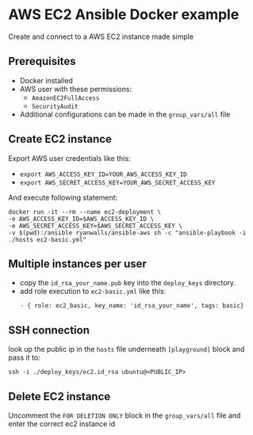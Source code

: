 # AWS EC2 Ansible Docker example
Create and connect to a AWS EC2 instance made simple

## Prerequisites
* Docker installed
* AWS user with these permissions:
  * `AmazonEC2FullAccess`
  * `SecurityAudit`
* Additional configurations can be made in the `group_vars/all` file

## Create EC2 instance

Export AWS user credentials like this:
  * `export AWS_ACCESS_KEY_ID=YOUR_AWS_ACCESS_KEY_ID`
  * `export AWS_SECRET_ACCESS_KEY=YOUR_AWS_SECRET_ACCESS_KEY`

And execute following statement:
```
docker run -it --rm --name ec2-deployment \
-e AWS_ACCESS_KEY_ID=$AWS_ACCESS_KEY_ID \
-e AWS_SECRET_ACCESS_KEY=$AWS_SECRET_ACCESS_KEY \
-v $(pwd):/ansible ryanwalls/ansible-aws sh -c "ansible-playbook -i ./hosts ec2-basic.yml"
```

## Multiple instances per user
* copy the `id_rsa_your_name.pub` key into the `deploy_keys` directory.
* add role execution to `ec2-basic.yml` like this: 
  ```
  - { role: ec2_basic, key_name: 'id_rsa_your_name', tags: basic}
  ```

## SSH connection
look up the public ip in the `hosts` file underneath `[playground]` block and pass it to:

`ssh -i ./deploy_keys/ec2.id_rsa ubuntu@<PUBLIC_IP>`


## Delete EC2 instance
Uncomment the `FOR DELETION ONLY` block in the `group_vars/all` file and enter the correct ec2 instance id